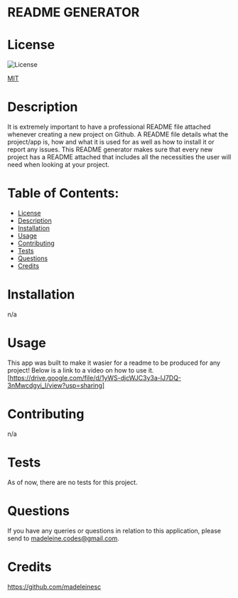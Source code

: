 # README GENERATOR

  # License

  ![License](https://img.shields.io/badge/License-MIT-9cf)

  [MIT](https://opensource.org/licenses/MIT)

  # Description
  It is extremely important to have a professional README file attached whenever creating a new project on Github. A README file details what the project/app is, how and what it is used for as well as how to install it or report any issues. This README generator makes sure that every new project has a README attached that includes all the necessities the user will need when looking at your project.

  # Table of Contents:
  - [License](#license)
  - [Description](#description)
  - [Installation](#installation)
  - [Usage](#usage)
  - [Contributing](#contributing)
  - [Tests](#tests)
  - [Questions](#questions)
  - [Credits](#credits)
  
  # Installation
  n/a

  # Usage
  This app was built to make it wasier for a readme to be produced for any project! Below is a link to a video on how to use it. [https://drive.google.com/file/d/1yWS-djcWJC3y3a-lJ7DQ-3nMwcdgyi_I/view?usp=sharing]

  # Contributing
  n/a

  # Tests
  As of now, there are no tests for this project.

  # Questions
  If you have any queries or questions in relation to this application, please send to madeleine.codes@gmail.com.

  # Credits
  https://github.com/madeleinesc

